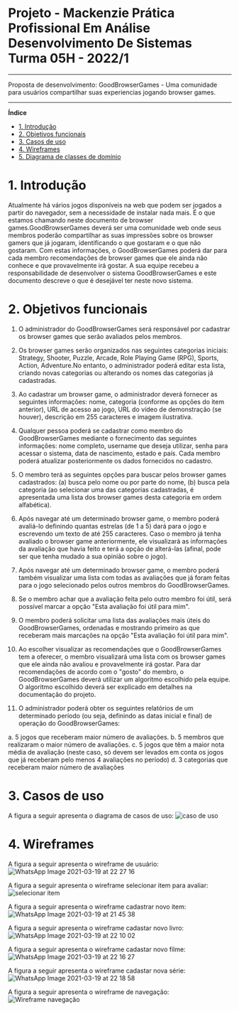 # Projeto - Mackenzie Prática Profissional Em Análise Desenvolvimento De Sistemas Turma 05H - 2022/1
---
Proposta de desenvolvimento:
GoodBrowserGames - Uma comunidade para usuários compartilhar suas experiencias jogando browser games.

---

**Índice**

- [1. Introdução](#1-introdução)
- [2. Objetivos funcionais](#2-informações-sobre-a-empresa)
- [3. Casos de uso](#8-casos-de-uso)
- [4. Wireframes](#9-wireframes)
- [5. Diagrama de classes de domínio](#10-diagrama-de-classes-de-domínio)

# 1. Introdução
Atualmente há vários jogos disponíveis na web que podem ser jogados a partir do navegador, sem a necessidade de instalar nada mais. É o que estamos chamando neste documento de browser games.GoodBrowserGames deverá ser uma comunidade web onde seus membros poderão compartilhar as suas impressões 
sobre os browser gamers que já jogaram, identificando o que gostaram e o que não gostaram. Com estas informações, o GoodBrowserGames poderá dar para cada membro recomendações de browser games que ele ainda não conhece e que provavelmente irá gostar. A sua equipe recebeu a responsabilidade de 
desenvolver o sistema GoodBrowserGames e este documento descreve o que é desejável ter neste novo sistema.

# 2. Objetivos funcionais

1. O administrador do GoodBrowserGames será responsável por cadastrar os browser games que serão avaliados pelos membros.


2. Os browser games serão organizados nas seguintes categorias iniciais: Strategy, Shooter, Puzzle, Arcade, Role Playing Game (RPG), Sports, Action, Adventure.No entanto, o administrador poderá editar esta lista, criando novas categorias ou alterando os nomes das categorias já cadastradas.


3. Ao cadastrar um browser game, o administrador deverá fornecer as seguintes informações: nome, categoria (conforme as opções do item anterior), URL de acesso ao jogo, URL do vídeo de demonstração (se houver), descrição em 255 caracteres e imagem ilustrativa.


4. Qualquer pessoa poderá se cadastrar como membro do GoodBrowserGames mediante o fornecimento das seguintes informações: nome completo, username que deseja utilizar, senha para acessar o sistema, data de nascimento, estado e país. Cada membro poderá atualizar posteriormente os dados fornecidos no cadastro.


5. O membro terá as seguintes opções para buscar pelos browser games cadastrados: (a) busca pelo nome ou por parte do nome, (b) busca pela categoria (ao selecionar uma das categorias cadastradas, é apresentada uma lista dos browser games desta categoria em ordem alfabética).


6. Após navegar até um determinado browser game, o membro poderá avaliá-lo definindo quantas estrelas (de 1 a 5) dará para o jogo e escrevendo um texto de até 255 caracteres. Caso o membro já tenha avaliado o browser game anteriormente, ele visualizará as informações da avaliação que havia feito e terá a opção de alterá-las (afinal, pode ser que tenha mudado a sua opinião sobre o jogo).


7. Após navegar até um determinado browser game, o membro poderá também visualizar uma lista com todas as avaliações que já foram feitas para o jogo selecionado pelos outros membros do GoodBrowserGames.


8. Se o membro achar que a avaliação feita pelo outro membro foi útil, será possível marcar a opção "Esta avaliação foi útil para mim".


9. O membro poderá solicitar uma lista das avaliações mais úteis do GoodBrowserGames, ordenadas e mostrando primeiro as que receberam mais marcações na opção "Esta avaliação foi útil para mim".


10. Ao escolher visualizar as recomendações que o GoodBrowserGames tem a oferecer, o membro visualizará uma lista com os browser games que ele ainda não avaliou e provavelmente irá gostar. Para dar recomendações de acordo com o "gosto" do membro, o GoodBrowserGames deverá utilizar um algoritmo escolhido pela equipe. O algoritmo escolhido deverá ser explicado em detalhes na documentação do projeto.


11. O administrador poderá obter os seguintes relatórios de um determinado período (ou seja, definindo as datas inicial e final) de operação do GoodBrowserGames:

a. 5 jogos que receberam maior número de avaliações.
b. 5 membros que realizaram o maior número de avaliações.
c. 5 jogos que têm a maior nota média de avaliação (neste caso, só devem ser levados em conta os jogos que já receberam pelo menos 4 avaliações no período)
d. 3 categorias que receberam maior número de avaliações

# 3. Casos de uso

A figura a seguir apresenta o diagrama de casos de uso:
![caso de uso](https://github.com/Hypertroly/GoodBrowserGames/blob/64232b0add4f09fe00ae641eabea44288978c0f2/Caso%20de%20uso.jpeg)

# 4. Wireframes

A figura a seguir apresenta o wireframe de usuário:
![WhatsApp Image 2021-03-19 at 22 27 16](https://github.com/Hypertroly/GoodBrowserGames/blob/552c134f70734a3103a2c26e1c12de95010e79e4/1.Tela%20de%20login.jpeg)

A figura a seguir apresenta o wireframe selecionar item para avaliar:
![selecionar item](https://user-images.githubusercontent.com/45408379/117559245-09080d80-b05a-11eb-811f-75d03eceba49.jpeg)

A figura a seguir apresenta o wireframe cadastrar novo item:
![WhatsApp Image 2021-03-19 at 21 45 38](https://user-images.githubusercontent.com/45408379/117559284-62703c80-b05a-11eb-9bc8-7eeb05492ae4.jpeg)

A figura a seguir apresenta o wireframe cadastar novo livro:
![WhatsApp Image 2021-03-19 at 22 10 02](https://user-images.githubusercontent.com/45408379/117559419-75374100-b05b-11eb-93d6-780f4122160b.jpeg)

A figura a seguir apresenta o wireframe cadastar novo filme:
![WhatsApp Image 2021-03-19 at 22 16 27](https://user-images.githubusercontent.com/45408379/117559434-97c95a00-b05b-11eb-8aa3-22546934c877.jpeg)

A figura a seguir apresenta o wireframe cadastar nova série:
![WhatsApp Image 2021-03-19 at 22 18 58](https://user-images.githubusercontent.com/45408379/117559456-c0515400-b05b-11eb-9c0c-851a78a10ee4.jpeg)

A figura a seguir apresenta o wireframe de navegação:
![Wireframe navegação](https://user-images.githubusercontent.com/45408379/117559484-263ddb80-b05c-11eb-9866-6a5ac4e9c529.png)


